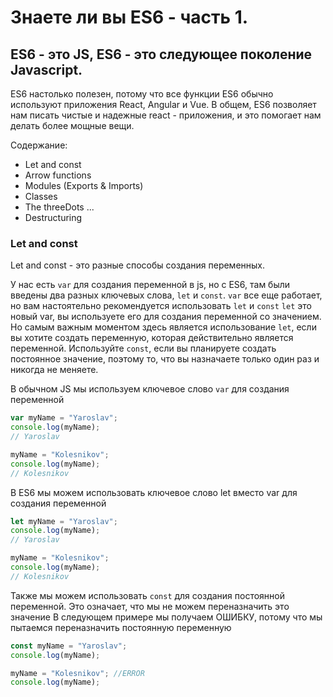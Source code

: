 # Знаете ли вы ES6 - часть 1.

## ES6 - это JS, ES6 - это следующее поколение Javascript.

ES6 настолько полезен, потому что все функции ES6 обычно используют приложения React, Angular и Vue. В общем, ES6 позволяет нам писать чистые и надежные react - приложения, и это помогает нам делать более мощные вещи.

Содержание:

- Let and const
- Arrow functions
- Modules (Exports & Imports)
- Classes
- The threeDots ...
- Destructuring

### Let and const

Let and const - это разные способы создания переменных.

У нас есть `var` для создания переменной в js, но с ES6, там были введены два разных ключевых слова, `let` и `const`.
`var` все еще работает, но вам настоятельно рекомендуется использовать `let` и `const`
`let` это новый var, вы используете его для создания переменной со значением. Но самым важным моментом здесь является использование `let`, если вы хотите создать переменную, которая действительно является переменной.
Используйте `const`, если вы планируете создать постоянное значение, поэтому то, что вы назначаете только один раз и никогда не меняете.

В обычном JS мы используем ключевое слово `var` для создания переменной

```javascript
var myName = "Yaroslav";
console.log(myName);
// Yaroslav

myName = "Kolesnikov";
console.log(myName);
// Kolesnikov
```

В ES6 мы можем использовать ключевое слово let вместо var для создания переменной

```javascript
let myName = "Yaroslav";
console.log(myName);
// Yaroslav

myName = "Kolesnikov";
console.log(myName);
// Kolesnikov
```

Также мы можем использовать `const` для создания постоянной переменной. Это означает, что мы не можем переназначить это значение
В следующем примере мы получаем ОШИБКУ, потому что мы пытаемся переназначить постоянную переменную

```javascript
const myName = "Yaroslav";
console.log(myName);

myName = "Kolesnikov"; //ERROR
console.log(myName);
```
